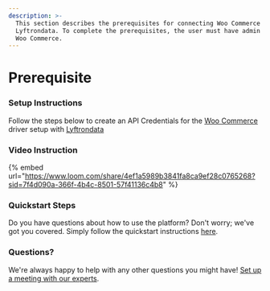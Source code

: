 ```yaml
---
description: >-
  This section describes the prerequisites for connecting Woo Commerce to
  Lyftrondata. To complete the prerequisites, the user must have admin access to
  Woo Commerce.
---
```


# Prerequisite

### Setup Instructions

Follow the steps below to create an API Credentials for the [Woo Commerce](https://www.lyftrondata.com/integration/commerce-analytics/woocommerce/) driver setup with [Lyftrondata](https://www.lyftrondata.com)

### Video Instruction

{% embed url="https://www.loom.com/share/4ef1a5989b3841fa8ca9ef28c0765268?sid=7f4d090a-366f-4b4c-8501-57f41136c4b8" %}

### Quickstart Steps

Do you have questions about how to use the platform? Don't worry; we've got you covered. Simply follow the quickstart instructions [here](./).

### Questions? <a href="#questions" id="questions"></a>

We're always happy to help with any other questions you might have! [Set up a meeting with our experts](https://www.lyftrondata.com/book-a-meeting/).
